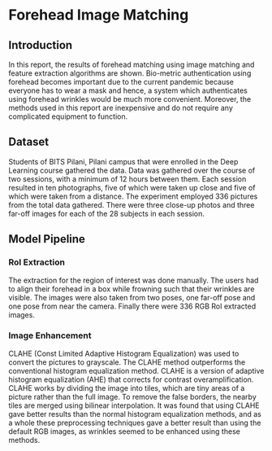 # Forehead Image Matching
## Introduction
In this report, the results of forehead matching using image matching and feature extraction algorithms are shown. Bio-metric authentication using forehead becomes important due to the current pandemic because everyone has to wear a mask and hence, a system which authenticates using forehead wrinkles would be much more convenient. Moreover, the methods used in this report are inexpensive and do not require any complicated equipment to function.

## Dataset
Students of BITS Pilani, Pilani campus that were enrolled in the Deep Learning course gathered the data. Data was gathered over the course of two sessions, with a minimum of 12 hours between them. Each session resulted in ten photographs, five of which were taken up close and five of which were taken from a distance. The experiment employed 336 pictures from the total data gathered. There were three close-up photos and three far-off images for each of the 28 subjects in each session.

## Model Pipeline
### RoI Extraction
The extraction for the region of interest was done manually. The users had to align their forehead in a box while frowning such that their wrinkles are visible. The images were also taken from two poses, one far-off pose and one pose from near the camera. Finally there were 336 RGB RoI extracted images.

### Image Enhancement
CLAHE (Const Limited Adaptive Histogram Equalization) was used to convert the pictures to grayscale. The CLAHE method outperforms the conventional histogram equalization method. CLAHE is a version of adaptive histogram equalization (AHE) that corrects for contrast overamplification. CLAHE works by dividing the image into tiles, which are tiny areas of a picture rather than the full image. To remove the false borders, the nearby tiles are merged using bilinear interpolation. It was found that using CLAHE gave better results than the normal histogram equalization methods, and as a whole these preprocessing techniques gave a better result than using the default RGB images, as wrinkles seemed to be enhanced using these methods.


